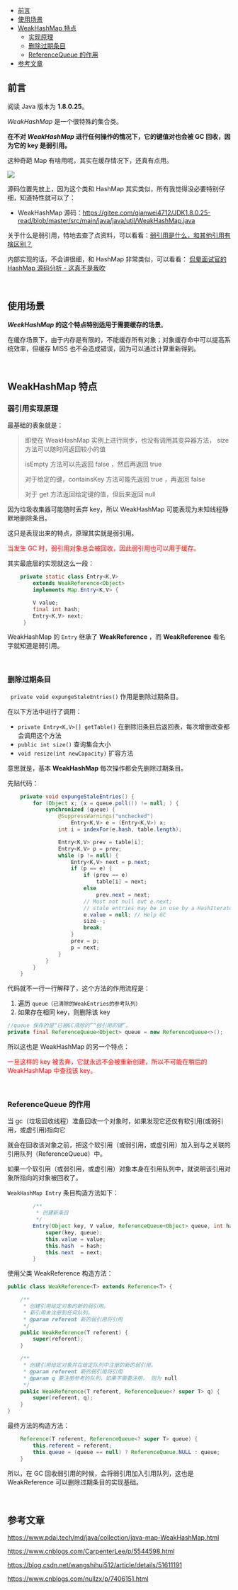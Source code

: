 <div class="catalog">

- [前言](#t0)
- [使用场景](#t1)
- [WeakHashMap 特点](#t2)
  - [实现原理](#t21)
  - [删除过期条目](#t22)
  - [ReferenceQueue 的作用](#t23)
- [参考文章](#te)

</div>

## <span id="t0">前言</span>

阅读 Java 版本为 **1.8.0.25**。

_WeakHashMap_ 是一个很特殊的集合类。

**在不对 _WeakHashMap_ 进行任何操作的情况下，它的键值对也会被 GC 回收，因为它的 key 是弱引用。**

这种奇葩 Map 有啥用呢，其实在缓存情况下，还真有点用。

![](http://shiva.oss-cn-hangzhou.aliyuncs.com/emo/NM29O3L8D9OFYYR5LSQ.jpg)

源码位置先放上，因为这个类和 HashMap 其实类似，所有我觉得没必要特别仔细，知道特性就可以了：

- WeakHashMap 源码：<a href="https://gitee.com/qianwei4712/JDK1.8.0.25-read/blob/master/src/main/java/java/util/WeakHashMap.java" target="_blank">https://gitee.com/qianwei4712/JDK1.8.0.25-read/blob/master/src/main/java/java/util/WeakHashMap.java</a>

关于什么是弱引用，特地去查了点资料，可以看看：<a href="https://blog.csdn.net/m0_46144826/article/details/108246718" target="_blank">弱引用是什么，和其他引用有啥区别？</a>

内部实现的话，不会讲很细，和 HashMap 非常类似，可以看看： <a href="https://blog.csdn.net/m0_46144826/article/details/106300438" target="_blank">侃晕面试官的 HashMap 源码分析 - 这真不是我吹</a>

<br>

## <span id="t1">使用场景</span>

**_WeekHashMap_ 的这个特点特别适用于需要缓存的场景**。

在缓存场景下，由于内存是有限的，不能缓存所有对象；对象缓存命中可以提高系统效率，但缓存 MISS 也不会造成错误，因为可以通过计算重新得到。

<br>

## <span id="t2">WeakHashMap 特点</span>

### <span id="t21">弱引用实现原理</span>

最基础的表象就是：

> 即使在 WeakHashMap 实例上进行同步，也没有调用其变异器方法， size 方法可以随时间返回较小的值
>
> isEmpty 方法可以先返回 false ，然后再返回 true
>
> 对于给定的键，containsKey 方法可能先返回 true ，再返回 false
>
> 对于 get 方法返回给定键的值，但后来返回 null

因为垃圾收集器可能随时丢弃 key，所以 WeakHashMap 可能表现为未知线程静默地删除条目。

这只是表现出来的特点，原理其实就是弱引用。

<font color="red">当发生 GC 时，弱引用对象总会被回收，因此弱引用也可以用于缓存。</font>

其实最底层的实现就这么一段：

```java
    private static class Entry<K,V>
        extends WeakReference<Object>
        implements Map.Entry<K,V> {

        V value;
        final int hash;
        Entry<K,V> next;
     }
```

WeakHashMap 的 `Entry` 继承了 **WeakReference** ，而 **WeakReference** 看名字就知道是弱引用。

<br>

### <span id="t22">删除过期条目</span>

` private void expungeStaleEntries()` 作用是删除过期条目。

在以下方法中进行了调用：

- `private Entry<K,V>[] getTable()` 在删除旧条目后返回表，每次增删改查都会调用这个方法
- `public int size()` 查询集合大小
- `void resize(int newCapacity)` 扩容方法

意思就是，基本 **WeakHashMap** 每次操作都会先删除过期条目。

先贴代码：

```java
    private void expungeStaleEntries() {
        for (Object x; (x = queue.poll()) != null; ) {
            synchronized (queue) {
                @SuppressWarnings("unchecked")
                    Entry<K,V> e = (Entry<K,V>) x;
                int i = indexFor(e.hash, table.length);

                Entry<K,V> prev = table[i];
                Entry<K,V> p = prev;
                while (p != null) {
                    Entry<K,V> next = p.next;
                    if (p == e) {
                        if (prev == e)
                            table[i] = next;
                        else
                            prev.next = next;
                        // Must not null out e.next;
                        // stale entries may be in use by a HashIterator
                        e.value = null; // Help GC
                        size--;
                        break;
                    }
                    prev = p;
                    p = next;
                }
            }
        }
    }
```

代码就不一行一行解释了，这个方法的作用流程是：

1. 遍历 `queue（已清除的WeakEntries的参考队列）`
2. 如果存在相同 key，则删除该 key

```java
//queue 保存的是“已被GC清除的”“弱引用的键”。
private final ReferenceQueue<Object> queue = new ReferenceQueue<>();
```

所以这也是 WeakHashMap 的另一个特点：

<font color="red">一旦这样的 key 被丢弃，它就永远不会被重新创建，所以不可能在稍后的 WeakHashMap 中查找该 key。</font>

<br>

### <span id="t23">ReferenceQueue 的作用</span>

当 gc（垃圾回收线程）准备回收一个对象时，如果发现它还仅有软引用(或弱引用，或虚引用)指向它

就会在回收该对象之前，把这个软引用（或弱引用，或虚引用）加入到与之关联的引用队列（ReferenceQueue）中。

如果一个软引用（或弱引用，或虚引用）对象本身在引用队列中，就说明该引用对象所指向的对象被回收了。

`WeakHashMap Entry` 条目构造方法如下：

```java
        /**
         * 创建新条目
         */
        Entry(Object key, V value, ReferenceQueue<Object> queue, int hash, Entry<K,V> next) {
            super(key, queue);
            this.value = value;
            this.hash  = hash;
            this.next  = next;
        }
```

使用父类 WeakReference 构造方法：

```java
public class WeakReference<T> extends Reference<T> {

    /**
     * 创建引用给定对象的新的弱引用。
     * 新引用未注册到任何队列。
     * @param referent 新的弱引用将引用
     */
    public WeakReference(T referent) {
        super(referent);
    }

    /**
     * 创建引用给定对象并在给定队列中注册的新的弱引用。
     * @param referent 新的弱引用将引用
     * @param q 要注册参考的队列，如果不需要注册， 则为 null
     */
    public WeakReference(T referent, ReferenceQueue<? super T> q) {
        super(referent, q);
    }
}
```

最终方法的构造方法：

```java
    Reference(T referent, ReferenceQueue<? super T> queue) {
        this.referent = referent;
        this.queue = (queue == null) ? ReferenceQueue.NULL : queue;
    }
```

所以，在 GC 回收弱引用的时候，会将弱引用加入引用队列，这也是 WeakReference 可以删除过期条目的实现基础。

<br>

## <span id="te">参考文章</span>

<a href="https://www.pdai.tech/md/java/collection/java-map-WeakHashMap.html" target="_blank">https://www.pdai.tech/md/java/collection/java-map-WeakHashMap.html</a>

<a href="https://www.cnblogs.com/CarpenterLee/p/5544598.html" target="_blank">https://www.cnblogs.com/CarpenterLee/p/5544598.html</a>

<a href="https://blog.csdn.net/wangshihui512/article/details/51611191" target="_blank">https://blog.csdn.net/wangshihui512/article/details/51611191</a>

<a href="https://www.cnblogs.com/nullzx/p/7406151.html" target="_blank">https://www.cnblogs.com/nullzx/p/7406151.html</a>
